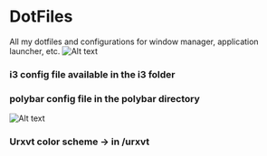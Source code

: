 # DotFiles
All my dotfiles and configurations for window manager, application launcher, etc.
![Alt text](https://user-images.githubusercontent.com/31076260/73107646-a17a8d00-3efe-11ea-92f9-6d2adedf8de4.png "i3 desktop screenshot")

### i3 config file available in the i3 folder
### polybar config file in the polybar directory

![Alt text](https://user-images.githubusercontent.com/31076260/73136232-9a14ca00-404b-11ea-8e5e-f9e20b97d72f.png "i3 desktop screenshot 2")

### Urxvt color scheme -> in /urxvt 
